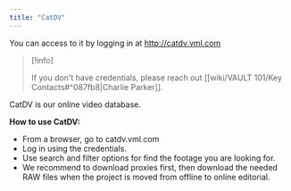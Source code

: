 ```yaml
---
title: "CatDV"
---
```

You can access to it by logging in at http://catdv.vml.com

> [!info]
> 
> If you don't have credentials, please reach out [[wiki/VAULT 101/Key Contacts#^087fb8|Charlie Parker]].

CatDV is our online video database. 

**How to use CatDV:**
- From a browser, go to catdv.vml.com
- Log in using the credentials.
- Use search and filter options for find the footage you are looking for.
- We recommend to download proxies first, then download the needed RAW files when the project is moved from offline to online editorial.